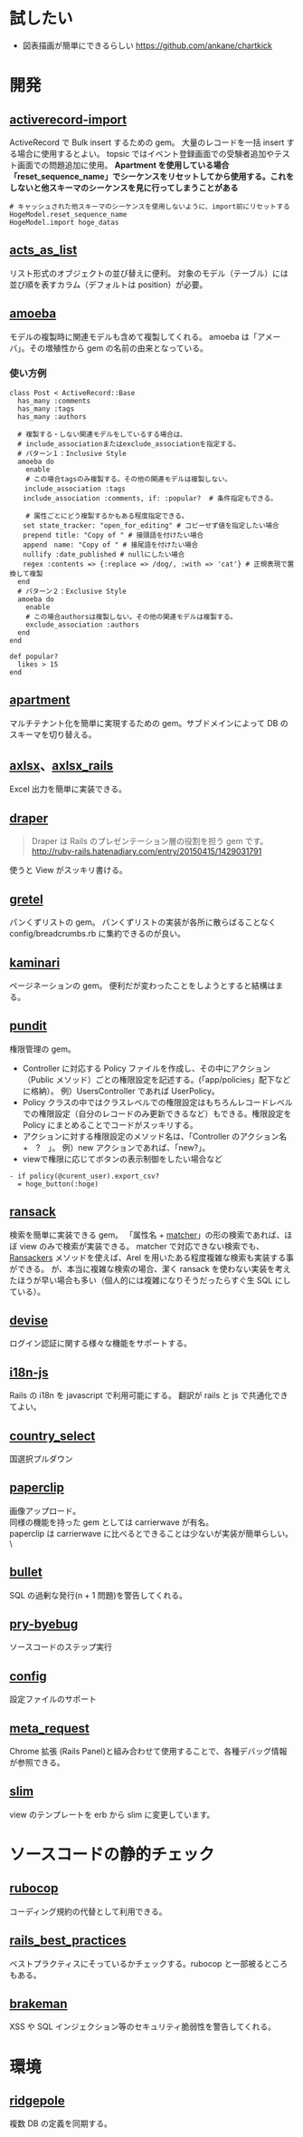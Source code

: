 # 試したい

- 図表描画が簡単にできるらしい
  https://github.com/ankane/chartkick

# 開発

## [activerecord-import](https://github.com/zdennis/activerecord-import)

ActiveRecord で Bulk insert するための gem。
大量のレコードを一括 insert する場合に使用するとよい。
topsic ではイベント登録画面での受験者追加やテスト画面での問題追加に使用。
**Apartment を使用している場合「reset_sequence_name」でシーケンスをリセットしてから使用する。これをしないと他スキーマのシーケンスを見に行ってしまうことがある**

```
# キャッシュされた他スキーマのシーケンスを使用しないように、import前にリセットする
HogeModel.reset_sequence_name
HogeModel.import hoge_datas
```

## [acts_as_list](https://github.com/swanandp/acts_as_list)

リスト形式のオブジェクトの並び替えに便利。
対象のモデル（テーブル）には並び順を表すカラム（デフォルトは position）が必要。

## [amoeba](https://github.com/amoeba-rb/amoeba)

モデルの複製時に関連モデルも含めて複製してくれる。
amoeba は「アメーバ」。その増殖性から gem の名前の由来となっている。

### 使い方例

```
class Post < ActiveRecord::Base
  has_many :comments
  has_many :tags
  has_many :authors

  # 複製する・しない関連モデルをしているする場合は、
  # include_associationまたはexclude_associationを指定する。
  # パターン１：Inclusive Style
  amoeba do
    enable
    # この場合tagsのみ複製する。その他の関連モデルは複製しない。
　  include_association :tags
　　include_association :comments, if: :popular?  # 条件指定もできる。

    # 属性ごとにどう複製するかもある程度指定できる。
　　set state_tracker: "open_for_editing" # コピーせず値を指定したい場合
　　prepend title: "Copy of " # 接頭語を付けたい場合
　　append　name: "Copy of " # 接尾語を付けたい場合
　　nullify :date_published # nullにしたい場合
　　regex :contents => {:replace => /dog/, :with => 'cat'} # 正規表現で置換して複製
  end
  # パターン２：Exclusive Style
  amoeba do
    enable
    # この場合authorsは複製しない。その他の関連モデルは複製する。
    exclude_association :authors
  end
end

def popular?
  likes > 15
end

```

## [apartment](https://github.com/influitive/apartment)

マルチテナント化を簡単に実現するための gem。サブドメインによって DB のスキーマを切り替える。

## [axlsx](https://github.com/randym/axlsx)、[axlsx_rails](https://github.com/straydogstudio/axlsx_rails)

Excel 出力を簡単に実装できる。

## [draper](https://github.com/drapergem/draper)

> Draper は Rails のプレゼンテーション層の役割を担う gem です。
> http://ruby-rails.hatenadiary.com/entry/20150415/1429031791

使うと View がスッキリ書ける。

## [gretel](https://github.com/lassebunk/gretel)

パンくずリストの gem。
パンくずリストの実装が各所に散らばることなく config/breadcrumbs.rb に集約できるのが良い。

## [kaminari](https://github.com/kaminari/kaminari)

ページネーションの gem。
便利だが変わったことをしようとすると結構はまる。

## [pundit](https://github.com/varvet/pundit)

権限管理の gem。

- Controller に対応する Policy ファイルを作成し、その中にアクション（Public メソッド）ごとの権限設定を記述する。(「app/policies」配下などに格納）。
  例）UsersController であれば UserPolicy。
- Policy クラスの中ではクラスレベルでの権限設定はもちろんレコードレベルでの権限設定（自分のレコードのみ更新できるなど）もできる。権限設定を Policy にまとめることでコードがスッキリする。
- アクションに対する権限設定のメソッド名は、「Controller のアクション名　+　?　」。
  例）new アクションであれば、「new?」。
- viewで権限に応じてボタンの表示制御をしたい場合など
```
- if policy(@curent_user).export_csv?
  = hoge_button(:hoge)
```

## [ransack](https://github.com/activerecord-hackery/ransack)

検索を簡単に実装できる gem。
「属性名 + [matcher](https://github.com/activerecord-hackery/ransack#search-matchers)」の形の検索であれば、ほぼ view のみで検索が実装できる。
matcher で対応できない検索でも、 [Ransackers](https://github.com/activerecord-hackery/ransack/wiki/Using-Ransackers) メソッドを使えば、Arel を用いたある程度複雑な検索も実装する事ができる。
が、本当に複雑な検索の場合、潔く ransack を使わない実装を考えたほうが早い場合も多い（個人的には複雑になりそうだったらすぐ生 SQL にしている）。

## [devise](https://github.com/plataformatec/devise)

ログイン認証に関する様々な機能をサポートする。

## [i18n-js](https://github.com/fnando/i18n-js)

Rails の i18n を javascript で利用可能にする。
翻訳が rails と js で共通化できてよい。

## [country_select](https://github.com/stefanpenner/country_select)

国選択プルダウン

## [paperclip](https://github.com/thoughtbot/paperclip)

画像アップロード。\
同様の機能を持った gem としては carrierwave が有名。\
paperclip は carrierwave に比べるとできることは少ないが実装が簡単らしい。\

## [bullet](https://github.com/flyerhzm/bullet)

SQL の過剰な発行(n + 1 問題)を警告してくれる。

## [pry-byebug](https://github.com/deivid-rodriguez/pry-byebug)

ソースコードのステップ実行

## [config](https://github.com/railsconfig/config)

設定ファイルのサポート

## [meta_request](https://github.com/dejan/rails_panel/tree/master/meta_request)

Chrome 拡張 (Rails Panel)と組み合わせて使用することで、各種デバッグ情報が参照できる。

## [slim](https://github.com/slim-template/slim)

view のテンプレートを erb から slim に変更しています。

# ソースコードの静的チェック

## [rubocop](https://github.com/bbatsov/rubocop)

コーディング規約の代替として利用できる。

## [rails_best_practices](https://github.com/flyerhzm/rails_best_practices)

ベストプラクティスにそっているかチェックする。rubocop と一部被るところもある。

## [brakeman](https://github.com/presidentbeef/brakeman)

XSS や SQL インジェクション等のセキュリティ脆弱性を警告してくれる。

# 環境

## [ridgepole](https://github.com/winebarrel/ridgepole)

複数 DB の定義を同期する。
